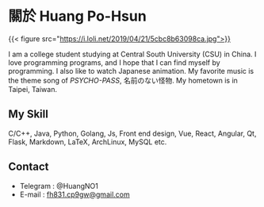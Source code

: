 # 關於 Huang Po-Hsun


{{< figure src="https://i.loli.net/2019/04/21/5cbc8b63098ca.jpg">}}

I am a college student studying at Central South University (CSU) in China. 
I love programming programs, and I hope that I can find myself by programming. I also like to watch Japanese animation. 
My favorite music is the theme song of *PSYCHO-PASS*, 名前のない怪物. My hometown is in Taipei, Taiwan.

## My Skill

C/C++, Java, Python, Golang, Js, Front end design, Vue, React, Angular, Qt, Flask, Markdown, LaTeX, ArchLinux, MySQL etc.

## Contact

- Telegram : @HuangNO1
- E-mail : fh831.cp9gw@gmail.com

